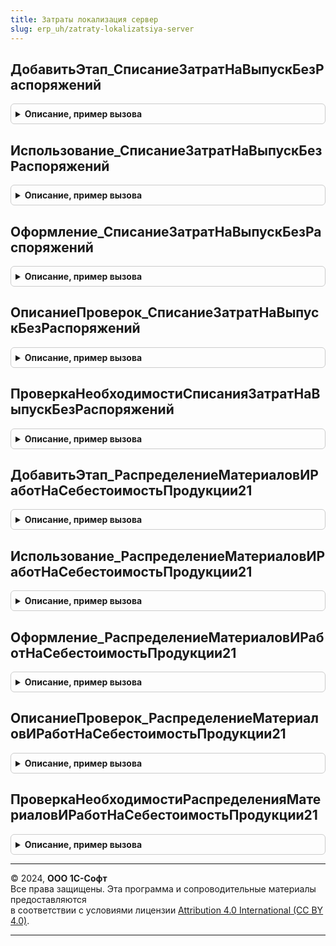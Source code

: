 ```yaml
---
title: Затраты локализация сервер
slug: erp_uh/zatraty-lokalizatsiya-server
---
```



## ДобавитьЭтап_СписаниеЗатратНаВыпускБезРаспоряжений
<details style="margin: 1em 0; padding: 0.5em; border: 1px solid #ccc; border-radius: 6px;">

<summary style="font-weight: bold; cursor: pointer;">Описание, пример вызова</summary>

```bsl

// Добавляет этап в таблицу этапов закрытия месяца.
// Элементы данной таблицы являются элементами второго уровня в дереве этапов в форме закрытия месяца.
//
// Параметры:
// 	ТаблицаЭтапов - (См. Обработки.ОперацииЗакрытияМесяца.ЗаполнитьОписаниеЭтаповЗакрытияМесяца)
// 	ТекущийРодитель - Строка - идентификатор группы.
Процедура ДобавитьЭтап_СписаниеЗатратНаВыпускБезРаспоряжений(ТаблицаЭтапов,ТекущийРодитель) Экспорт
```

Пример вызова
```bsl
ЗатратыЛокализацияСервер.ДобавитьЭтап_СписаниеЗатратНаВыпускБезРаспоряжений(ТаблицаЭтапов, ТекущийРодитель) 
```
</details>

## Использование_СписаниеЗатратНаВыпускБезРаспоряжений
<details style="margin: 1em 0; padding: 0.5em; border: 1px solid #ccc; border-radius: 6px;">

<summary style="font-weight: bold; cursor: pointer;">Описание, пример вызова</summary>

```bsl

// Обработчики этапа.

Процедура Использование_СписаниеЗатратНаВыпускБезРаспоряжений(ПараметрыОбработчика) Экспорт
```

Пример вызова
```bsl
ЗатратыЛокализацияСервер.Использование_СписаниеЗатратНаВыпускБезРаспоряжений(ПараметрыОбработчика) 
```
</details>

## Оформление_СписаниеЗатратНаВыпускБезРаспоряжений
<details style="margin: 1em 0; padding: 0.5em; border: 1px solid #ccc; border-radius: 6px;">

<summary style="font-weight: bold; cursor: pointer;">Описание, пример вызова</summary>

```bsl

// Описание оформления этама списания затрат на выпуск.
// Параметры:
//	ПараметрыОбработчика - см. ЗакрытиеМесяцаСервер.ИнициализироватьПараметрыОбработчикаЭтапаЗакрытияМесяцаДляПроверки
Процедура Оформление_СписаниеЗатратНаВыпускБезРаспоряжений(ПараметрыОбработчика) Экспорт
```

Пример вызова
```bsl
ЗатратыЛокализацияСервер.Оформление_СписаниеЗатратНаВыпускБезРаспоряжений(ПараметрыОбработчика) 
```
</details>

## ОписаниеПроверок_СписаниеЗатратНаВыпускБезРаспоряжений
<details style="margin: 1em 0; padding: 0.5em; border: 1px solid #ccc; border-radius: 6px;">

<summary style="font-weight: bold; cursor: pointer;">Описание, пример вызова</summary>

```bsl

// Проверки состояния системы, относящиеся к этапу.

Процедура ОписаниеПроверок_СписаниеЗатратНаВыпускБезРаспоряжений(ТаблицаПроверок) Экспорт
```

Пример вызова
```bsl
ЗатратыЛокализацияСервер.ОписаниеПроверок_СписаниеЗатратНаВыпускБезРаспоряжений(ТаблицаПроверок) 
```
</details>

## ПроверкаНеобходимостиСписанияЗатратНаВыпускБезРаспоряжений
<details style="margin: 1em 0; padding: 0.5em; border: 1px solid #ccc; border-radius: 6px;">

<summary style="font-weight: bold; cursor: pointer;">Описание, пример вызова</summary>

```bsl

Процедура ПроверкаНеобходимостиСписанияЗатратНаВыпускБезРаспоряжений(ПараметрыПроверки) Экспорт
```

Пример вызова
```bsl
ЗатратыЛокализацияСервер.ПроверкаНеобходимостиСписанияЗатратНаВыпускБезРаспоряжений(ПараметрыПроверки) 
```
</details>

## ДобавитьЭтап_РаспределениеМатериаловИРаботНаСебестоимостьПродукции21
<details style="margin: 1em 0; padding: 0.5em; border: 1px solid #ccc; border-radius: 6px;">

<summary style="font-weight: bold; cursor: pointer;">Описание, пример вызова</summary>

```bsl

// Добавляет этап в таблицу этапов закрытия месяца.
// Элементы данной таблицы являются элементами второго уровня в дереве этапов в форме закрытия месяца.
//
// Параметры:
// 	ТаблицаЭтапов - (См. Обработки.ОперацииЗакрытияМесяца.ЗаполнитьОписаниеЭтаповЗакрытияМесяца)
// 	ТекущийРодитель - Строка - идентификатор группы.
Процедура ДобавитьЭтап_РаспределениеМатериаловИРаботНаСебестоимостьПродукции21(ТаблицаЭтапов,ТекущийРодитель) Экспорт
```

Пример вызова
```bsl
ЗатратыЛокализацияСервер.ДобавитьЭтап_РаспределениеМатериаловИРаботНаСебестоимостьПродукции21(ТаблицаЭтапов, ТекущийРодитель) 
```
</details>

## Использование_РаспределениеМатериаловИРаботНаСебестоимостьПродукции21
<details style="margin: 1em 0; padding: 0.5em; border: 1px solid #ccc; border-radius: 6px;">

<summary style="font-weight: bold; cursor: pointer;">Описание, пример вызова</summary>

```bsl

// Обработчики этапа.

Процедура Использование_РаспределениеМатериаловИРаботНаСебестоимостьПродукции21(ПараметрыОбработчика) Экспорт
```

Пример вызова
```bsl
ЗатратыЛокализацияСервер.Использование_РаспределениеМатериаловИРаботНаСебестоимостьПродукции21(ПараметрыОбработчика) 
```
</details>

## Оформление_РаспределениеМатериаловИРаботНаСебестоимостьПродукции21
<details style="margin: 1em 0; padding: 0.5em; border: 1px solid #ccc; border-radius: 6px;">

<summary style="font-weight: bold; cursor: pointer;">Описание, пример вызова</summary>

```bsl

// Описание оформления этапа распределение материалов на себестоимость продукции.
// Параметры:
//	ПараметрыОбработчика - см. ЗакрытиеМесяцаСервер.ИнициализироватьПараметрыОбработчикаЭтапаЗакрытияМесяцаДляПроверки
Процедура Оформление_РаспределениеМатериаловИРаботНаСебестоимостьПродукции21(ПараметрыОбработчика) Экспорт
```

Пример вызова
```bsl
ЗатратыЛокализацияСервер.Оформление_РаспределениеМатериаловИРаботНаСебестоимостьПродукции21(ПараметрыОбработчика) 
```
</details>

## ОписаниеПроверок_РаспределениеМатериаловИРаботНаСебестоимостьПродукции21
<details style="margin: 1em 0; padding: 0.5em; border: 1px solid #ccc; border-radius: 6px;">

<summary style="font-weight: bold; cursor: pointer;">Описание, пример вызова</summary>

```bsl

// Проверки состояния системы, относящиеся к этапу.

Процедура ОписаниеПроверок_РаспределениеМатериаловИРаботНаСебестоимостьПродукции21(ТаблицаПроверок) Экспорт
```

Пример вызова
```bsl
ЗатратыЛокализацияСервер.ОписаниеПроверок_РаспределениеМатериаловИРаботНаСебестоимостьПродукции21(ТаблицаПроверок) 
```
</details>

## ПроверкаНеобходимостиРаспределенияМатериаловИРаботНаСебестоимостьПродукции21
<details style="margin: 1em 0; padding: 0.5em; border: 1px solid #ccc; border-radius: 6px;">

<summary style="font-weight: bold; cursor: pointer;">Описание, пример вызова</summary>

```bsl

Процедура ПроверкаНеобходимостиРаспределенияМатериаловИРаботНаСебестоимостьПродукции21(ПараметрыПроверки) Экспорт
```

Пример вызова
```bsl
ЗатратыЛокализацияСервер.ПроверкаНеобходимостиРаспределенияМатериаловИРаботНаСебестоимостьПродукции21(ПараметрыПроверки) 
```
</details>

---

© 2024, **ООО 1С-Софт**  
Все права защищены. Эта программа и сопроводительные материалы предоставляются  
в соответствии с условиями лицензии [Attribution 4.0 International (CC BY 4.0)](https://creativecommons.org/licenses/by/4.0/legalcode).

---
